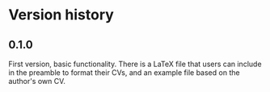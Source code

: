 Version history
===============

0.1.0
-----
First version, basic functionality. There is a LaTeX file that users
can include in the preamble to format their CVs, and an example file
based on the author's own CV.
